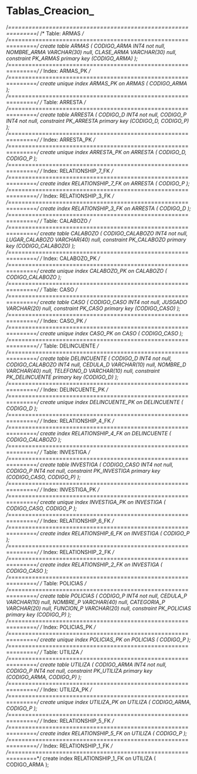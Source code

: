 # Tablas_Creacion_
 /*==============================================================*/ /* Table: ARMAS                                                 */ /*==============================================================*/ create table ARMAS (    CODIGO_ARMA          INT4                 not null,    NOMBRE_ARMA          VARCHAR(30)          null,    CLASE_ARMA           VARCHAR(30)          null,    constraint PK_ARMAS primary key (CODIGO_ARMA) );  /*==============================================================*/ /* Index: ARMAS_PK                                              */ /*==============================================================*/ create unique index ARMAS_PK on ARMAS ( CODIGO_ARMA );  /*==============================================================*/ /* Table: ARRESTA                                               */ /*==============================================================*/ create table ARRESTA (    CODIGO_D             INT4                 not null,    CODIGO_P             INT4                 not null,    constraint PK_ARRESTA primary key (CODIGO_D, CODIGO_P) );  /*==============================================================*/ /* Index: ARRESTA_PK                                            */ /*==============================================================*/ create unique index ARRESTA_PK on ARRESTA ( CODIGO_D, CODIGO_P );  /*==============================================================*/ /* Index: RELATIONSHIP_7_FK                                     */ /*==============================================================*/ create  index RELATIONSHIP_7_FK on ARRESTA ( CODIGO_P );  /*==============================================================*/ /* Index: RELATIONSHIP_3_FK                                     */ /*==============================================================*/ create  index RELATIONSHIP_3_FK on ARRESTA ( CODIGO_D );  /*==============================================================*/ /* Table: CALABOZO                                              */ /*==============================================================*/ create table CALABOZO (    CODIGO_CALABOZO      INT4                 not null,    LUGAR_CALABOZO       VARCHAR(40)          null,    constraint PK_CALABOZO primary key (CODIGO_CALABOZO) );  /*==============================================================*/ /* Index: CALABOZO_PK                                           */ /*==============================================================*/ create unique index CALABOZO_PK on CALABOZO ( CODIGO_CALABOZO );  /*==============================================================*/ /* Table: CASO                                                  */ /*==============================================================*/ create table CASO (    CODIGO_CASO          INT4                 not null,    JUSGADO              VARCHAR(20)          null,    constraint PK_CASO primary key (CODIGO_CASO) );  /*==============================================================*/ /* Index: CASO_PK                                               */ /*==============================================================*/ create unique index CASO_PK on CASO ( CODIGO_CASO );  /*==============================================================*/ /* Table: DELINCUENTE                                           */ /*==============================================================*/ create table DELINCUENTE (    CODIGO_D             INT4                 not null,    CODIGO_CALABOZO      INT4                 null,    CEDULA_D             VARCHAR(10)          null,    NOMBRE_D             VARCHAR(40)          null,    TELEFONO_D           VARCHAR(10)          null,    constraint PK_DELINCUENTE primary key (CODIGO_D) );  /*==============================================================*/ /* Index: DELINCUENTE_PK                                        */ /*==============================================================*/ create unique index DELINCUENTE_PK on DELINCUENTE ( CODIGO_D );  /*==============================================================*/ /* Index: RELATIONSHIP_4_FK                                     */ /*==============================================================*/ create  index RELATIONSHIP_4_FK on DELINCUENTE ( CODIGO_CALABOZO );  /*==============================================================*/ /* Table: INVESTIGA                                             */ /*==============================================================*/ create table INVESTIGA (    CODIGO_CASO          INT4                 not null,    CODIGO_P             INT4                 not null,    constraint PK_INVESTIGA primary key (CODIGO_CASO, CODIGO_P) );  /*==============================================================*/ /* Index: INVESTIGA_PK                                          */ /*==============================================================*/ create unique index INVESTIGA_PK on INVESTIGA ( CODIGO_CASO, CODIGO_P );  /*==============================================================*/ /* Index: RELATIONSHIP_6_FK                                     */ /*==============================================================*/ create  index RELATIONSHIP_6_FK on INVESTIGA ( CODIGO_P );  /*==============================================================*/ /* Index: RELATIONSHIP_2_FK                                     */ /*==============================================================*/ create  index RELATIONSHIP_2_FK on INVESTIGA ( CODIGO_CASO );  /*==============================================================*/ /* Table: POLICIAS                                              */ /*==============================================================*/ create table POLICIAS (    CODIGO_P             INT4                 not null,    CEDULA_P             VARCHAR(10)          null,    NOMBRE_P             VARCHAR(40)          null,    CATEGORIA_P          VARCHAR(20)          null,    FUNCION_P            VARCHAR(20)          null,    constraint PK_POLICIAS primary key (CODIGO_P) );  /*==============================================================*/ /* Index: POLICIAS_PK                                           */ /*==============================================================*/ create unique index POLICIAS_PK on POLICIAS ( CODIGO_P );  /*==============================================================*/ /* Table: UTILIZA                                               */ /*==============================================================*/ create table UTILIZA (    CODIGO_ARMA          INT4                 not null,    CODIGO_P             INT4                 not null,    constraint PK_UTILIZA primary key (CODIGO_ARMA, CODIGO_P) );  /*==============================================================*/ /* Index: UTILIZA_PK                                            */ /*==============================================================*/ create unique index UTILIZA_PK on UTILIZA ( CODIGO_ARMA, CODIGO_P );  /*==============================================================*/ /* Index: RELATIONSHIP_5_FK                                     */ /*==============================================================*/ create  index RELATIONSHIP_5_FK on UTILIZA ( CODIGO_P );  /*==============================================================*/ /* Index: RELATIONSHIP_1_FK                                     */ /*==============================================================*/ create  index RELATIONSHIP_1_FK on UTILIZA ( CODIGO_ARMA );

